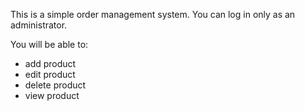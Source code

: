 This is a simple order management system. You can log in only as an administrator.

You will be able to:

- add product
- edit product
- delete product
- view product
